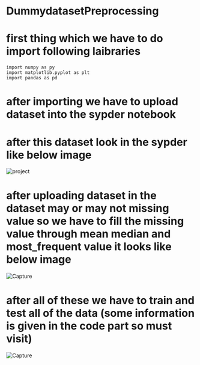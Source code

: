 # DummydatasetPreprocessing
# first thing which we have to do import following laibraries 
    import numpy as py
    import matplotlib.pyplot as plt
    import pandas as pd
# after importing we have to upload dataset into the sypder notebook
# after this dataset look in the sypder like below image
![project](https://user-images.githubusercontent.com/79295781/220083689-b0928a1a-addd-4b60-9968-db07263edf4a.PNG)
# after uploading dataset in the dataset may or may not missing value so we have to fill the missing value through mean median and most_frequent value it looks like below image 
![Capture](https://user-images.githubusercontent.com/79295781/220085612-18f5f3b8-93a6-4eb0-998b-4fe2fb311013.PNG)
# after all of these we have to train and test all of the data (some information is given in the code part so must visit) 
![Capture](https://user-images.githubusercontent.com/79295781/220086268-305863b8-b423-47ac-ad18-c50a1e23baa6.PNG)
